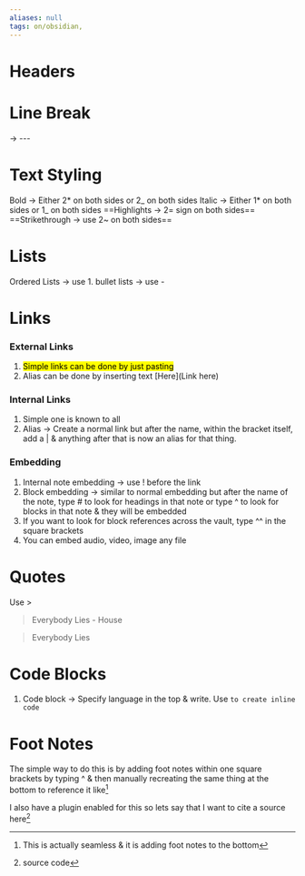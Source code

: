 ```yaml
---
aliases: null
tags: on/obsidian,
---
```

# Headers
# Line Break
→ ---

# Text Styling
Bold → Either 2* on both sides or 2_ on both sides
Italic → Either 1* on both sides or 1_ on both sides
==Highlights → 2= sign on both sides==
==Strikethrough → use 2~ on both sides==

# Lists
Ordered Lists → use 1. 
bullet lists → use - 

# Links
### External Links
1. <mark class='red' >Simple links can be done by just pasting</mark> 
2. Alias can be done by inserting text [Here](Link here)

### Internal Links
1. Simple one is known to all
2. Alias → Create a normal link but after the name, within the bracket itself, add a | & anything after that is now an alias for that thing.

### Embedding
1. Internal note embedding → use ! before the link
2. Block embedding → similar to normal embedding but after the name of the note, type # to look for headings in that note or type ^ to look for blocks in that note & they will be embedded
3. If you want to look for block references across the vault, type ^^ in the square brackets
4. You can embed audio, video, image any file 

# Quotes
Use >
> Everybody Lies
\- House

> Everybody Lies

# Code Blocks
1. Code block  →  Specify language in the top & write.
	Use `to create inline code`

# Foot Notes
The simple way to do this is by adding foot notes within one square brackets by typing ^ & then manually recreating the same thing at the bottom to reference it like[^3] 

I also have a plugin enabled for this so lets say that I want to cite a source here[^1]







[^1]: source code
[^2]: this is seamless
[^3]: This is actually seamless & it is adding foot notes to the bottom